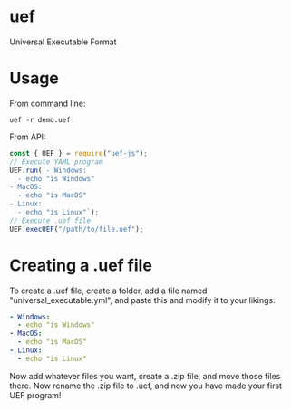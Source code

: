 # uef
Universal Executable Format

# Usage
From command line:
```
uef -r demo.uef
```
From API:
```js
const { UEF } = require("uef-js");
// Execute YAML program
UEF.run(`- Windows: 
  - echo "is Windows"
- MacOS:
  - echo "is MacOS"
- Linux:
  - echo "is Linux"`);
// Execute .uef file
UEF.execUEF("/path/to/file.uef");
```

# Creating a .uef file
To create a .uef file, create a folder, add a file named "universal_executable.yml", and paste this and modify it to your likings:
```yaml
- Windows: 
  - echo "is Windows"
- MacOS:
  - echo "is MacOS"
- Linux:
  - echo "is Linux"
```
Now add whatever files you want, create a .zip file, and move those files there. Now rename the .zip file to .uef, and now you have made your first UEF program!
